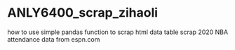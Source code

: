 # ANLY6400_scrap_zihaoli
how to use simple pandas function to scrap html data table
scrap 2020 NBA attendance data from espn.com
